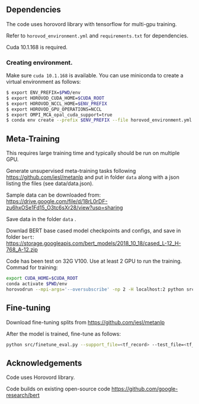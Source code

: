 ## Dependencies
The code uses horovord library with tensorflow for multi-gpu training. 

Refer to `horovod_environment.yml` and `requirements.txt` for dependencies.

Cuda 10.1.168 is required.


### Creating environment. 
Make sure `cuda 10.1.168` is available. You can use miniconda to create a virtual environment as follows:

```bash
$ export ENV_PREFIX=$PWD/env
$ export HOROVOD_CUDA_HOME=$CUDA_ROOT
$ export HOROVOD_NCCL_HOME=$ENV_PREFIX
$ export HOROVOD_GPU_OPERATIONS=NCCL
$ export OMPI_MCA_opal_cuda_support=true
$ conda env create --prefix $ENV_PREFIX --file horovod_environment.yml --force
```

## Meta-Training
This requires large training time and typically should be run on multiple GPU.

Generate unsupervised meta-training tasks following https://github.com/iesl/metanlp and put in folder `data` along with a json listing the files (see data/data.json).

Sample data can be downloaded from: https://drive.google.com/file/d/18rL0rDF-zu6hxOSe1Fd15_O3tc6sXr28/view?usp=sharing

Save data in the folder `data` . 

Downlad BERT base cased model checkpoints and configs, and save in folder `bert`: https://storage.googleapis.com/bert_models/2018_10_18/cased_L-12_H-768_A-12.zip

Code has been test on 32G V100. Use at least 2 GPU to run the training.
Commad for training:
```bash
export CUDA_HOME=$CUDA_ROOT
conda activate $PWD/env
horovodrun --mpi-args='--oversubscribe' -np 2 -H localhost:2 python src/pretrain_finetuner_horovord.py --bert_config_file=bert/cased_L-12_H-768_A-12/bert_config.json --init_checkpoint=bert/cased_L-12_H-768_A-12/bert_model.ckpt --data_dir=$PWD/data --task_train_files=data/data.json --supervised_train_files=data/supervised_data.json --num_supervised_shards=1 --inner_epochs=1 --average_query_every=3 --train_batch_size=90 --meta_batchsz=80 --num_batches=8 --stop_grad=true --output_dir=output/ --save_steps=5000 --log_steps=10 --learning_rate=1e-5 --train_lr=1e-5 --parameter_efficient=true --adapter_hidden_size=16 --global_adapters=true
```

## Fine-tuning
Download fine-tuning splits from https://github.com/iesl/metanlp 

After the model is trained, fine-tune as follows:
```bash
python src/finetune_eval.py --support_file=<tf_record> --test_file=<tf_record> --tf2_checkpoint=<trained_ckpt> --epochs=100 --train_batch_size=16 --num_labels=<num_labels> --bert_config_file=bert/cased_L-12_H-768_A-12/bert_config.json --k=<k> --parameter_efficient=true --global_adapters=true --adapter_hidden_size=16 --loss_threshold=1e-3
```

## Acknowledgements
Code uses Horovord library.

Code builds on existing open-source code https://github.com/google-research/bert